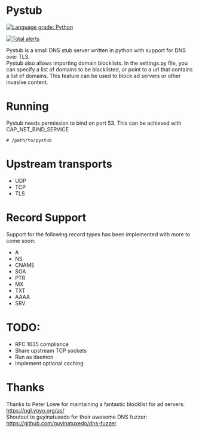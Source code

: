 # Pystub
[![Language grade: Python](https://img.shields.io/lgtm/grade/python/g/doublez13/pystub.svg?logo=lgtm&logoWidth=18)](https://lgtm.com/projects/g/doublez13/pystub/context:python)

[![Total alerts](https://img.shields.io/lgtm/alerts/g/doublez13/pystub.svg?logo=lgtm&logoWidth=18)](https://lgtm.com/projects/g/doublez13/pystub/alerts/)

Pystub is a small DNS stub server written in python with support for DNS over TLS.  
Pystub also allows importing domain blocklists. In the settings.py file, you can specify a list of domains to be blacklisted, or point to a url that contains a list of domains. This feature can be used to block ad servers or other invasive content.

# Running
Pystub needs permission to bind on port 53.
This can be achieved with CAP_NET_BIND_SERVICE
```
# /path/to/pystub
```

# Upstream transports
- UDP
- TCP
- TLS

# Record Support
Support for the following record types has been implemented with more to come soon:
- A
- NS
- CNAME
- SOA
- PTR
- MX
- TXT
- AAAA
- SRV

# TODO:
- RFC 1035 compliance
- Share upstream TCP sockets
- Run as daemon
- Implement optional caching

# Thanks
Thanks to Peter Lowe for maintaining a fantastic blocklist for ad servers: https://pgl.yoyo.org/as/  
Shoutout to guyinatuxedo for their awesome DNS fuzzer: https://github.com/guyinatuxedo/dns-fuzzer
